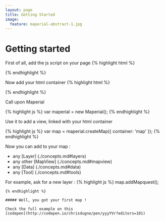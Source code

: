 ```yaml
---
layout: page
title: Getting Started
image:
  feature: maperial-abstract-1.jpg
---
```


# Getting started
First of all, add the js script on your page
{% highlight html %}
<script src="http://static.maperial.com/js/maperial.js" type="text/javascript"></script>
{% endhighlight %}

Now add your html container
{% highlight html %}
<div id="map"></div>
{% endhighlight %}

Call upon Maperial

{% highlight js %}
var maperial = new Maperial();
{% endhighlight %}

Use it to add a view, linked with your html container

{% highlight js %}
var map = maperial.createMap({
    container: 'map'
});
{% endhighlight %}

Now you can add to your map :
- any [Layer] (./concepts.md#layers)
- any other [MapView] (./concepts.md#mapview)
- any [Data] (./concepts.md#data)
- any [Tool] (./concepts.md#tools)

For example, ask for a new layer :
{% highlight js %}
map.addMapquest();
```
{% endhighlight %}

##### Well, you got your first map !

Check the full example on this
[codepen](http://codepen.io/chrisdugne/pen/yyyYVr?editors=101)
